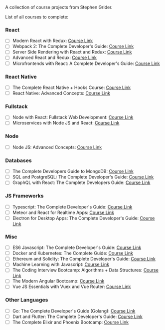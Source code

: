 A collection of course projects from Stephen Grider.

List of all courses to complete:

### React

- [ ] Modern React with Redux: [Course Link](https://www.udemy.com/course/react-redux/)
- [ ] Webpack 2: The Complete Developer's Guide: [Course Link](https://www.udemy.com/course/webpack-2-the-complete-developers-guide/)
- [ ] Server Side Rendering with React and Redux: [Course Link](https://www.udemy.com/course/server-side-rendering-with-react-and-redux/)
- [ ] Advanced React and Redux: [Course Link](https://www.udemy.com/course/react-redux-tutorial/)
- [ ] Microfrontends with React: A Complete Developer's Guide: [Course Link](https://www.udemy.com/course/microfrontend-course/)

### React Native

- [ ] The Complete React Native + Hooks Course: [Course Link](https://www.udemy.com/course/the-complete-react-native-and-redux-course/)
- [ ] React Native: Advanced Concepts: [Course Link](https://www.udemy.com/course/react-native-advanced/)

### Fullstack

- [ ] Node with React: Fullstack Web Development: [Course Link](https://www.udemy.com/course/node-with-react-fullstack-web-development/)
- [ ] Microservices with Node JS and React: [Course Link](https://www.udemy.com/course/microservices-with-node-js-and-react/)

### Node

- [ ] Node JS: Advanced Concepts: [Course Link](https://www.udemy.com/course/advanced-node-for-developers/)

### Databases

- [ ] The Complete Developers Guide to MongoDB: [Course Link](https://www.udemy.com/course/the-complete-developers-guide-to-mongodb/)
- [ ] SQL and PostgreSQL: The Complete Developer's Guide: [Course Link](https://www.udemy.com/course/sql-and-postgresql/)
- [ ] GraphQL with React: The Complete Developers Guide: [Course Link](https://www.udemy.com/course/graphql-with-react-course/)

### JS Frameworks

- [ ] Typescript: The Complete Developer's Guide: [Course Link](https://www.udemy.com/course/typescript-the-complete-developers-guide/)
- [ ] Meteor and React for Realtime Apps: [Course Link](https://www.udemy.com/course/meteor-react-tutorial/)
- [ ] Electron for Desktop Apps: The Complete Developer's Guide: [Course Link](https://www.udemy.com/course/electron-react-tutorial/)

### Misc

- [ ] ES6 Javascript: The Complete Developer's Guide: [Course Link](https://www.udemy.com/course/javascript-es6-tutorial/)
- [ ] Docker and Kubernetes: The Complete Guide: [Course Link](https://www.udemy.com/course/docker-and-kubernetes-the-complete-guide/)
- [ ] Ethereum and Solidity: The Complete Developer's Guide: [Course Link](https://www.udemy.com/course/ethereum-and-solidity-the-complete-developers-guide/)
- [ ] Machine Learning with Javascript: [Course Link](https://www.udemy.com/course/machine-learning-with-javascript/)
- [ ] The Coding Interview Bootcamp: Algorithms + Data Structures: [Course Link](https://www.udemy.com/course/coding-interview-bootcamp-algorithms-and-data-structure/)
- [ ] The Modern Angular Bootcamp: [Course Link](https://www.udemy.com/course/the-modern-angular-bootcamp/)
- [ ] Vue JS Essentials with Vuex and Vue Router: [Course Link](https://www.udemy.com/course/vue-js-course/)

### Other Languages

- [ ] Go: The Complete Developer's Guide (Golang): [Course Link](https://www.udemy.com/course/go-the-complete-developers-guide/)
- [ ] Dart and Flutter: The Complete Developer's Guide: [Course Link](https://www.udemy.com/course/dart-and-flutter-the-complete-developers-guide/)
- [ ] The Complete Elixir and Phoenix Bootcamp: [Course Link](https://www.udemy.com/course/the-complete-elixir-and-phoenix-bootcamp-and-tutorial/)